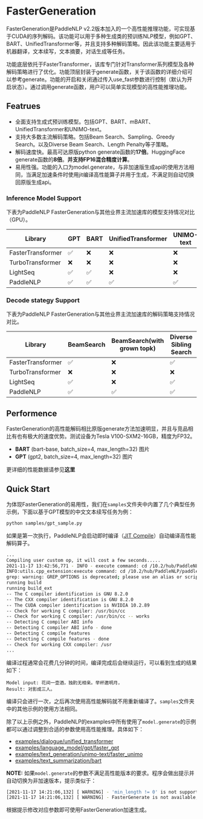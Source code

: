 # FasterGeneration

FasterGeneration是PaddleNLP v2.2版本加入的一个高性能推理功能，可实现基于CUDA的序列解码。该功能可以用于多种生成类的预训练NLP模型，例如GPT、BART、UnifiedTransformer等，并且支持多种解码策略。因此该功能主要适用于机器翻译，文本续写，文本摘要，对话生成等任务。

功能底层依托于FasterTransformer，该库专门针对Transformer系列模型及各种解码策略进行了优化。功能顶层封装于generate函数，关于该函数的详细介绍可以参考generate。功能的开启和关闭通过传入use_fast参数进行控制（默认为开启状态）。通过调用generate函数，用户可以简单实现模型的高性能推理功能。

## Featrues

- 全面支持生成式预训练模型。包括GPT、BART、mBART、UnifiedTransformer和UNIMO-text。
- 支持大多数主流解码策略。包括Beam Search、Sampling、Greedy Search。以及Diverse Beam Search、Length Penalty等子策略。
- 解码速度快。最高可达原版python generate函数的**17倍**。HuggingFace generate函数的**8倍**。**并支持FP16混合精度计算**。
- 易用性强。功能的入口为model.generate，与非加速版生成api的使用方法相同，当满足加速条件时使用jit编译高性能算子并用于生成，不满足则自动切换回原版生成api。

### Inference Model Support
下表为PaddleNLP FasterGeneration与其他业界主流加速库的模型支持情况对比（GPU）。

|  Library | GPT | BART | UnifiedTransformer | UNIMO-text|
|  ------  | ----| -----| ------------------ | --------- |
| FasterTransformer | ✅  | ❌  | ❌  | ❌ |
| TurboTransformer  | ❌  | ❌  | ❌  | ❌ |
| LightSeq          | ✅  | ✅  | ❌  | ❌ |
| PaddleNLP         | ✅  | ✅  | ✅  | ✅ |

### Decode stategy Support
下表为PaddleNLP FasterGeneration与其他业界主流加速库的解码策略支持情况对比。

|  Library | BeamSearch | BeamSearch(with grown topk) | Diverse Sibling Search |Diverse Beam Search| Top-K Sampling | Top-P Sampling| Forced Decoding |
|  ------  | ----| -----| ------| -----|------- | ---|------ |
| FasterTransformer | ✅  | ❌  | ✅  | ❌ | ✅  | ✅ | ✅ |
| TurboTransformer  | ❌  | ❌  | ❌  | ❌ | ❌  | ❌ | ❌ |
| LightSeq          | ✅  | ❌  | ✅  | ❌ | ✅  | ✅ | ❌ |
| PaddleNLP         | ✅  | ✅  | ✅  | ❌ | ✅  | ✅ | ✅ |

## Performence

FasterGeneration的高性能解码相比原版generate方法加速明显，并且与竞品相比有也有极大的速度优势。测试设备为Tesla V100-SXM2-16GB，精度为FP32。

- **BART** (bart-base, batch_size=4, max_length=32) 图片
- **GPT** (gpt2, batch_size=4, max_length=32) 图片

更详细的性能数据请参见**这里**

## Quick Start

为体现FasterGeneration的易用性，我们在`samples`文件夹中内置了几个典型任务示例，下面以基于GPT模型的中文文本续写任务为例：

```sh
python samples/gpt_sample.py
```

如果是第一次执行，PaddleNLP会启动即时编译（[JIT Compile](https://www.paddlepaddle.org.cn/documentation/docs/zh/guides/07_new_op/new_custom_op_cn.html#jit-compile)）自动编译高性能解码算子。

```sh
...
Compiling user custom op, it will cost a few seconds.....
2021-11-17 13:42:56,771 - INFO - execute command: cd /10.2/hub/PaddleNLP/paddlenlp/ops/extenstions && /usr/local/bin/python FasterTransformer_setup.py build
INFO:utils.cpp_extension:execute command: cd /10.2/hub/PaddleNLP/paddlenlp/ops/extenstions && /usr/local/bin/python FasterTransformer_setup.py build
grep: warning: GREP_OPTIONS is deprecated; please use an alias or script
running build
running build_ext
-- The C compiler identification is GNU 8.2.0
-- The CXX compiler identification is GNU 8.2.0
-- The CUDA compiler identification is NVIDIA 10.2.89
-- Check for working C compiler: /usr/bin/cc
-- Check for working C compiler: /usr/bin/cc -- works
-- Detecting C compiler ABI info
-- Detecting C compiler ABI info - done
-- Detecting C compile features
-- Detecting C compile features - done
-- Check for working CXX compiler: /usr
...
```

编译过程通常会花费几分钟的时间，编译完成后会继续运行，可以看到生成的结果如下：

```
Model input: 花间一壶酒，独酌无相亲。举杯邀明月，
Result: 对影成三人。
```

编译只会进行一次，之后再次使用高性能解码就不用重新编译了。`samples`文件夹中的其他示例的使用方法相同。

除了以上示例之外，PaddleNLP的examples中所有使用了`model.generate`的示例都可以通过调整到合适的参数使用高性能推理。具体如下：

- [examples/dialogue/unified_transformer](https://github.com/PaddlePaddle/PaddleNLP/tree/develop/examples/dialogue/unified_transformer)
- [examples/language_model/gpt/faster_gpt](https://github.com/PaddlePaddle/PaddleNLP/tree/develop/examples/language_model/gpt/faster_gpt)
- [examples/text_generation/unimo-text/faster_unimo](https://github.com/PaddlePaddle/PaddleNLP/tree/develop/examples/text_generation/unimo-text/faster_unimo)
- [examples/text_summarization/bart](https://github.com/PaddlePaddle/PaddleNLP/tree/develop/examples/text_summarization/bart)

**NOTE:** 如果`model.generate`的参数不满足高性能版本的要求。程序会做出提示并自动切换为非加速版本，提示类似于：

```sh
[2021-11-17 14:21:06,132] [ WARNING] - 'min_length != 0' is not supported yet in the faster version
[2021-11-17 14:21:06,132] [ WARNING] - FasterGenerate is not available, and the original version would be used instead.
```

根据提示修改对应参数即可使用FasterGeneration加速生成。
